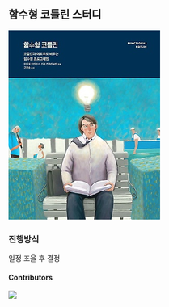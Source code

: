 ## 함수형 코틀린 스터디

![Cover](assets/cover.jpeg)

### 진행방식

일정 조율 후 결정

#### Contributors

<a href="https://github.com/SoHotStudy/Functional-Kotlin/graphs/contributors">
  <img src="https://contributors-img.web.app/image?repo=SoHotStudy/Functional-Kotlin" />
</a>
